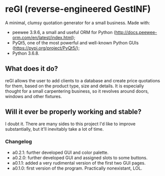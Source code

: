 # reGI (reverse-engineered GestINF)
A minimal, clumsy quotation generator for a small business.
Made with:
- peewee 3.9.6, a small and useful ORM for Python (http://docs.peewee-orm.com/en/latest/index.html);
- PyQt5, one of the most powerful and well-known Python GUIs (https://pypi.org/project/PyQt5/);
- Python 3.6.8.

## What does it do?
reGI allows the user to add clients to a database and create price quotations for them, based on the product type, size and details. It is especially thought for a small carpentering business, so it revolves around doors, windows and other fixtures.

## Will it ever be properly working and stable?
I doubt it. There are many sides to this project I'd like to improve substantially, but it'll inevitably take a lot of time.


### Changelog
- a0.2.1: further developed GUI and color palette.
- a0.2.0: further developed GUI and assigned slots to some buttons.
- a0.1.1: added a very rudimental version of the first two GUI pages.
- a0.1.0: first version of the program. Practically nonexistant, LOL.

